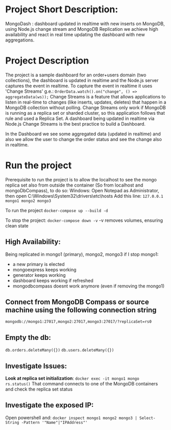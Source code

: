 # Project Short Description:
MongoDash : dashboard updated in realtime with new inserts on MongoDB, using Node.js change stream and MongoDB Replication we achieve high availability and react in real time updating the dashboard with new aggregations.

# Project Description
The project is a sample dashboard for an order+users domain (two collections), the dashboard is updated in realtime and the Node.js server captures the event in realtime.
To capture the event in realtime it uses 'Change Streams'
g.e.:  ``` OrderData.watch().on("change", () => aggregateData(ws)); ```
Change Streams is a feature that allows applications to listen in real-time to changes (like inserts, updates, deletes) that happen in a MongoDB collection without polling.
Change Streams only work if MongoDB is running as a replica set or sharded cluster, so this application follows that rule and used a Replica Set.
A dashboard being updated in realtime via Node.js Change Streams is the best practice to build a Dashboard.

In the Dashboard we see some aggregated data (updated in realtime) and also we allow the user to change the order status and see the change also in realtime.

# Run the project

Prerequisite to run the project is to allow the localhost to see the mongo replica set also from outside the container (So from localhost and mongoDbCompass), to do so:
Windows: Open Notepad as Administrator, then open C:\Windows\System32\drivers\etc\hosts
Add this line:
```127.0.0.1 mongo1 mongo2 mongo3```

To run the project ``` docker-compose up --build -d ```

To stop the project: ``` docker-compose down -v ```
-v removes volumes, ensuring clean state


## High Availability:
Being replicated in mongo1 (primary), mongo2, mongo3 if I stop mongo1:
- a new primary is elected
- mongoexpress keeps working
- generator keeps working
- dashboard keeps working if refreshed
- mongodbcompass doesnt work anymore (even if removing the mongo1)

## Connect from MongoDB Compass or source machine using the following connection string
```mongodb://mongo1:27017,mongo2:27017,mongo3:27017/?replicaSet=rs0```

## Empty the db:
```db.orders.deleteMany({})```
```db.users.deleteMany({})```

## Investigate Issues:

**Look at replica set initialization**:
```docker exec -it mongo1 mongo rs.status()```
That command connects to one of the MongoDB containers and check the replica set status

## Investigate the exposed IP:
Open powershell and:  ```docker inspect mongo1 mongo2 mongo3 | Select-String -Pattern '"Name"|"IPAddress"'```